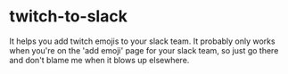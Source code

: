 twitch-to-slack
===============

It helps you add twitch emojis to your slack team. It probably only works when you're on the 'add emoji' page for your slack team, so just go there and don't blame me when it blows up elsewhere.
